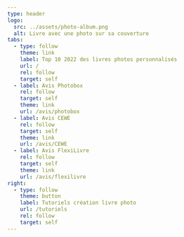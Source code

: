 ```yaml
---
type: header
logo:
  src: ../assets/photo-album.png
  alt: Livre avec une photo sur sa couverture
tabs:
  - type: follow
    theme: link
    label: Top 10 2022 des livres photos personnalisés
    url: /
    rel: follow
    target: self
  - label: Avis Photobox
    rel: follow
    target: self
    theme: link
    url: /avis/photobox
  - label: Avis CEWE
    rel: follow
    target: self
    theme: link
    url: /avis/CEWE
  - label: Avis FlexiLivre
    rel: follow
    target: self
    theme: link
    url: /avis/flexilivre
right:
  - type: follow
    theme: button
    label: Tutoriels création livre photo
    url: /tutoriels
    rel: follow
    target: self
---
```

